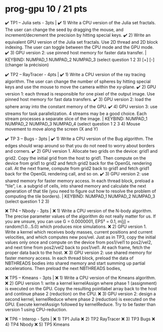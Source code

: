 # prog-gpu           10 / 21 pts
 


✔️ TP1 – Julia sets - 3pts
|
✔️ 1) Write a CPU version of the Julia set fractals. The user can change the seed by dragging the  mouse, and increment/decrement the precision by hitting special keys. 
✔️ 2) Write an equivalent GPU version of the Julia set fractals. Use 2D thread and 2D block  indexing. The user can toggle between the CPU mode and the GPU mode. 
✔️ 3) GPU version 2: use pinned host memory for faster data transfer.
|
KEYBIND: NUMPAD_1 NUMPAD_2 NUMPAD_3 (select question 1 2 3)           [+] [-] (changer la précision)



✔️ TP2 – RayTracer - 4pts
|
✔️ 1) Write a CPU version of the ray tracing algorithm. The user can change the number of spheres by hitting special keys and use the mouse to move the camera within the xy-plane.
✔️ 2) GPU version 1: each thread is responsible for one pixel of the output image. Use pinned host memory for fast data transfers.
✔️ 3) GPU version 2: load the sphere array into the constant memory of the GPU.
✔️ 4) GPU version 3: use streams for task parallelization. 4 streams may be a good choice. Each stream processes a separate slice of the image.
|
KEYBIND: NUMPAD_1 NUMPAD_2 NUMPAD_3 NUMPAD_4 (select question 1 2 3 4)              Mouse movement to move along the screen (X and Y)



✔️ TP 3 – Bugs - 3pts
|
✔️ 1) Write a CPU version of the Bug algorithm. The edges should wrap around so that you do not need to worry about borders and corners.
✔️ 2) GPU version 1. Allocate two grids on the device: grid1 and grid2. Copy the initial grid from the host to grid1. Then compute on the device from grid1 to grid2 and fetch grid2 back for the OpenGL rendering call. At the next frame, compute from grid2 back to grid1 and fetch grid1 back for the OpenGL rendering call, and so on.
✔️ 3) GPU version 2: use shared memory for faster memory access. In each thread block, preload a “tile”, i.e. a subgrid of cells, into shared memory and calculate the next generation of that tile (you need to figure out how to resolve the problem of computing the tile borders).
|
KEYBIND: NUMPAD_1 NUMPAD_2 NUMPAD_3 (select question 1 2 3)



❌ TP4 – Nbody - 3pts
|
❌ 1) Write a CPU version of the N-body algorithm. The precise parameter values of the algorithm do not really matter for us. If you are unsure, you can use G = 0.0000001, EPS² = 0.1, m[j] = random(1.0...5.0) which produces nice simulations. 
❌ 2) GPU version 1. Write a kernel which receives body masses, current positions and current velocities, and which computes new pos/vel. Just as in TP3, copy the initial values only once and compute on the device from pos1/vel1 to pos2/vel2, and next time from pos2/vel2 back to pos1/vel1. At each frame, fetch the proper data back to the host. 
❌ 3) GPU version 2: use shared memory for faster memory access. In each thread block, preload the data of NBTHREADS bodies into shared memory and start summing up partial accelerations. Then preload the next NBTHREADS bodies,



❌ TP5 – Kmeans - 3pts
|
❌ 1) Write a CPU version of the Kmeans algorithm. 
❌ 2) GPU version 1: write a kernel kernelAssign where phase 1 (assignment) is executed on the GPU. Copy the resulting pointlabel array back to the host and continue phase 2 (reduction) on the CPU. 
❌ 3) GPU version 2: design a second kernel, kernelReduce where phase 2 (reduction) is executed on the GPU. Execute kernelAssign followed by kernelReduce. Try to be faster than version 1 using CPU-reduction. 



❌ TP6 – Interop - 5pts
|
❌ 1) TP1 Julia
❌ 2) TP2 RayTracer
❌ 3) TP3 Bugs
❌ 4) TP4 Nbody
❌ 5) TP5 Kmeans